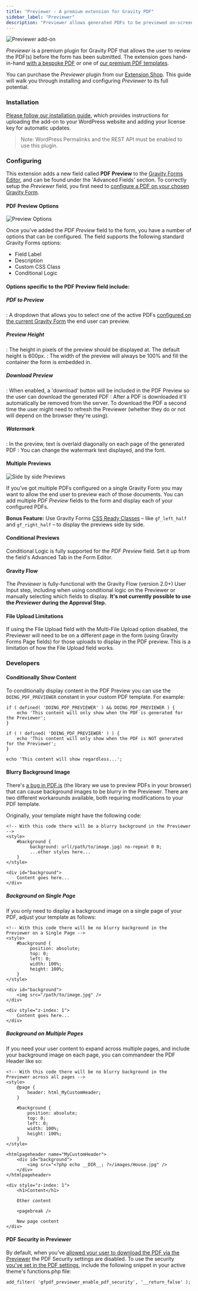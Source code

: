 ```yaml
---
title: "Previewer - A premium extension for Gravity PDF"
sidebar_label: "Previewer"
description: "Previewer allows generated PDFs to be previewed on-screen before a Gravity Form has been submitted. It includes live reloading and watermark support."
---
```


![Previewer add-on](https://resources.gravitypdf.com/uploads/edd/2017/08/cover-artwork-1.png)

*Previewer* is a premium plugin for Gravity PDF that allows the user to review the PDF(s) before the form has been submitted. The extension goes hand-in-hand [with a bespoke PDF](https://gravitypdf.com/integration-services/) or one of [our premium PDF templates](https://gravitypdf.com/template-shop/). 

You can purchase the *Previewer* plugin from our [Extension Shop](https://gravitypdf.com/shop/previewer-add-on/). This guide will walk you through installing and configuring *Previewer* to its full potential. 

### Installation 

[Please follow our installation guide](shop-installing-upgrading-extensions.md), which provides instructions for uploading the add-on to your WordPress website and adding your license key for automatic updates.

> Note: WordPress Permalinks and the REST API must be enabled to use this plugin. 

### Configuring 

This extension adds a new field called **PDF Preview** to the [Gravity Forms Editor](https://www.gravityhelp.com/documentation/article/creating-a-form/), and can be found under the 'Advanced Fields' section. To correctly setup the *Previewer* field, you first need to [configure a PDF on your chosen Gravity Form](user-setup-pdf.md).

#### PDF Preview Options 

![Preview Options](https://resources.gravitypdf.com/uploads/2017/08/previewer1.1.png)

Once you've added the *PDF Preview* field to the form, you have a number of options that can be configured. The field supports the following standard Gravity Forms options:

* Field Label
* Description
* Custom CSS Class
* Conditional Logic

#### Options specific to the PDF Preview field include:

##### PDF to Preview 
:    A dropdown that allows you to select one of the active PDFs [configured on the current Gravity Form](user-setup-pdf.md) the end user can preview.

##### Preview Height 
:    The height in pixels of the preview should be displayed at. The default height is 600px. 
:    The width of the preview will always be 100% and fill the container the form is embedded in.

##### Download Preview 
:    When enabled, a 'download' button will be included in the PDF Preview so the user can download the generated PDF
:    After a PDF is downloaded it'll automatically be removed from the server. To download the PDF a second time the user might need to refresh the Previewer (whether they do or not will depend on the browser they're using). 

##### Watermark 
:    In the preview, text is overlaid diagonally on each page of the generated PDF
:    You can change the watermark text displayed, and the font.

#### Multiple Previews 

![Side by side Previews](https://resources.gravitypdf.com/uploads/edd/2017/08/two-previewers-side-by-side.png)

If you've got multiple PDFs configured on a single Gravity Form you may want to allow the end user to preview each of those documents. You can add multiple *PDF Preview* fields to the form and display each of your configured PDFs. 

**Bonus Feature:** Use Gravity Forms [CSS Ready Classes](https://www.gravityhelp.com/css-ready-classes-for-gravity-forms/) – like `gf_left_half` and `gf_right_half` – to display the previews side by side. 

#### Conditional Previews 

Conditional Logic is fully supported for the *PDF Preview* field. Set it up from the field's Advanced Tab in the Form Editor.

#### Gravity Flow 

The *Previewer* is fully-functional with the Gravity Flow (version 2.0+) User Input step, including when using conditional logic on the Previewer or manually selecting which fields to display. **It's not currently possible to use the *Previewer* during the Approval Step.**

#### File Upload Limitations 

If using the File Upload field with the Multi-File Upload option disabled, the Previewer will need to be on a different page in the form (using Gravity Forms Page fields) for those uploads to display in the PDF preview. This is a limitation of how the File Upload field works. 

### Developers 

#### Conditionally Show Content 
To conditionally display content in the PDF Preview you can use the `DOING_PDF_PREVIEWER` constant in your custom PDF template. For example:

```{.language-php}
if ( defined( 'DOING_PDF_PREVIEWER' ) && DOING_PDF_PREVIEWER ) {
    echo 'This content will only show when the PDF is generated for the Previewer';
}

if ( ! defined( 'DOING_PDF_PREVIEWER' ) ) {
    echo 'This content will only show when the PDF is NOT generated for the Previewer';
}

echo 'This content will show regardless...';
```

#### Blurry Background Image 

There's [a bug in PDF.js](https://github.com/mozilla/pdf.js/issues/8083) (the library we use to preview PDFs in your browser) that can cause background images to be blurry in the Previewer. There are two different workarounds available, both requiring modifications to your PDF template.

Originally, your template might have the following code:

```{.language-php}
<!-- With this code there will be a blurry background in the Previewer -->
<style>
    #background {
         background: url(/path/to/image.jpg) no-repeat 0 0;
         ...other styles here...
    }
</style>

<div id="background">
    Content goes here...
</div>
```

##### Background on Single Page 

If you only need to display a background image on a single page of your PDF, adjust your template as follows:

```{.language-php}
<!-- With this code there will be no blurry background in the Previewer on a Single Page -->
<style>
    #background {
         position: absolute;
         top: 0;
         left: 0;
         width: 100%;
         height: 100%;
    }
</style>

<div id="background">
    <img src="/path/to/image.jpg" />
</div>

<div style="z-index: 1">
    Content goes here...
</div>
```

##### Background on Multiple Pages 

If you need your user content to expand across multiple pages, and include your background image on each page, you can commandeer the PDF Header like so:

```{.language-php}
<!-- With this code there will be no blurry background in the Previewer across all pages -->
<style>
    @page {
        header: html_MyCustomHeader;
    }

    #background {
        position: absolute;
        top: 0;
        left: 0;
        width: 100%;
        height: 100%;
    }
</style>

<htmlpageheader name="MyCustomHeader">
    <div id="background">
        <img src="<?php echo __DIR__; ?>/images/House.jpg" />
    </div>
</htmlpageheader>

<div style="z-index: 1">
    <h1>Content</h1>

    Other content

    <pagebreak />

    New page content
</div>
```

#### PDF Security in Previewer 

By default, when you've [allowed your user to download the PDF via the Previewer](shop-plugin-previewer-add-on.md#download-preview) the PDF Security settings are disabled. To use the security [you've set in the PDF settings](user-setup-pdf.md#pdf-security), include the following snippet in your active theme's functions.php file:

```{.language-php}
add_filter( 'gfpdf_previewer_enable_pdf_security', '__return_false' );
```